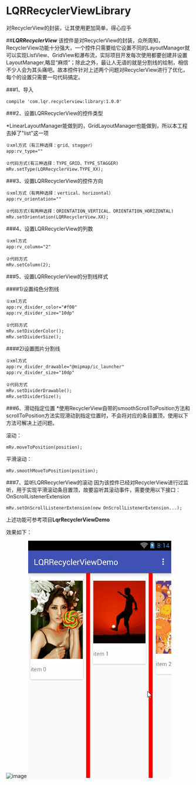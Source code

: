 # LQRRecyclerViewLibrary
对RecyclerView的封装，让其使用更加简单，得心应手

##***LQRRecyclerView***
该控件是对RecyclerView的封装，众所周知，RecyclerView功能十分强大，一个控件只需要给它设置不同的LayoutManager就可以实现ListView、GridView和瀑布流，实际项目开发每次使用都要创建并设置LayoutManager,略显“麻烦”；除此之外，最让人无语的就是分割线的绘制，相信不少人会为其头痛吧。故本控件针对上述两个问题对RecyclerView进行了优化，每个的设置只需要一句代码搞定。

###1、导入

	compile 'com.lqr.recyclerview:library:1.0.0'

###2、设置LQRRecyclerView的控件类型

*LinearLayoutManager能做到的，GridLayoutManager也能做到，所以本工程去掉了"list"这一项

	①xml方式（有三种选择：grid、stagger）
	app:rv_type="" 

	②代码方式(有三种选择：TYPE_GRID、TYPE_STAGGER)
	mRv.setType(LQRRecyclerView.TYPE_XX);

###3、设置LQRRecyclerView的控件方向

	①xml方式（有两种选择：vertical、horizontal）
	app:rv_orientation="" 

	②代码方式(有两种选择：ORIENTATION_VERTICAL、ORIENTATION_HORIZONTAL)
	mRv.setOrientation(LQRRecyclerView.XX);

###4、设置LQRRecyclerView的列数

	①xml方式
	app:rv_column="2"

	②代码方式
	mRv.setColumn(2);


###5、设置LQRRecyclerView的分割线样式

####1)设置纯色分割线

	①xml方式
	app:rv_divider_color="#f00"
    app:rv_divider_size="10dp" 

	②代码方式
	mRv.setDividerColor();
    mRv.setDividerSize();

####2)设置图片分割线
	
	①xml方式
	app:rv_divider_drawable="@mipmap/ic_launcher"
    app:rv_divider_size="10dp" 

	②代码方式
    mRv.setDividerDrawable();
    mRv.setDividerSize();

###6、滑动指定位置
*使用RecyclerView自带的smoothScrollToPosition方法和scrollToPosition方法实现滑动到指定位置时，不会将对应的条目置顶，使用以下方法可解决上述问题。

滚动：

	mRv.moveToPosition(position);

平滑滚动：

	mRv.smoothMoveToPosition(position);

###7、监听LQRRecyclerView的滚动
因为该控件已经对RecyclerView进行过监听，用于实现平滑滚动条目置顶，故要监听其滚动事件，需要使用以下接口：OnScrollListenerExtension

	mRv.setOnScrollListenerExtension(new OnScrollListenerExtension...);


上述功能可参考项目**LqrRecyclerViewDemo**

效果如下：

![image](screenshots/1.gif)
![image](screenshots/2.gif)